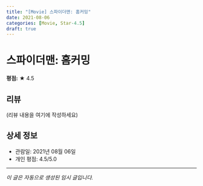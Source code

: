 ```yaml
---
title: "[Movie] 스파이더맨: 홈커밍"
date: 2021-08-06
categories: [Movie, Star-4.5]
draft: true
---
```


# 스파이더맨: 홈커밍

**평점:** ★ 4.5

## 리뷰

(리뷰 내용을 여기에 작성하세요)

## 상세 정보

- 관람일: 2021년 08월 06일
- 개인 평점: 4.5/5.0

---

*이 글은 자동으로 생성된 임시 글입니다.*
